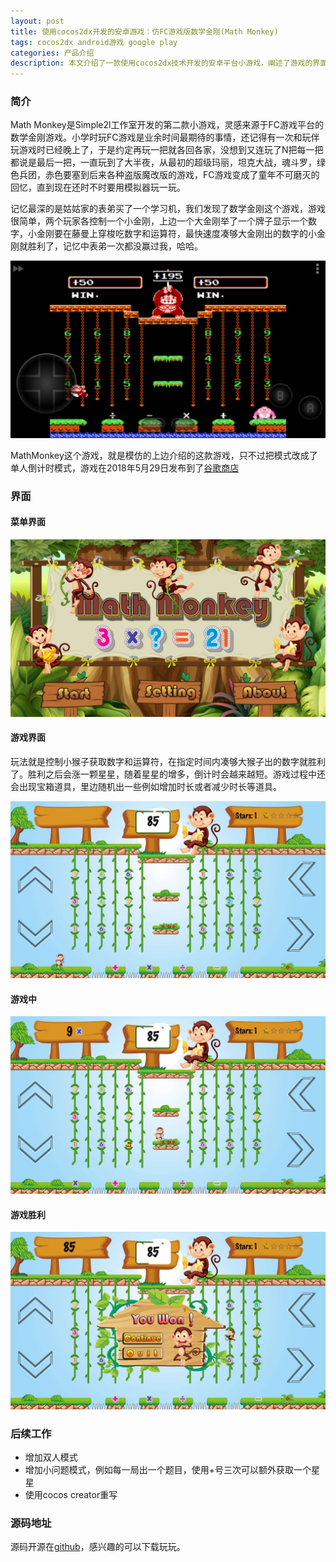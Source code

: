 ```yaml
---
layout: post
title: 使用cocos2dx开发的安卓游戏：仿FC游戏版数学金刚(Math Monkey)
tags: cocos2dx android游戏 google play
categories: 产品介绍
description: 本文介绍了一款使用cocos2dx技术开发的安卓平台小游戏，阐述了游戏的界面、核心玩法、谷歌商店地址和源码地址
---
```


### 简介

Math Monkey是Simple2l工作室开发的第二款小游戏，灵感来源于FC游戏平台的数学金刚游戏。小学时玩FC游戏是业余时间最期待的事情，还记得有一次和玩伴玩游戏时已经晚上了，于是约定再玩一把就各回各家，没想到又连玩了N把每一把都说是最后一把，一直玩到了大半夜，从最初的超级玛丽，坦克大战，魂斗罗，绿色兵团，赤色要塞到后来各种盗版魔改版的游戏，FC游戏变成了童年不可磨灭的回忆，直到现在还时不时要用模拟器玩一玩。

记忆最深的是姑姑家的表弟买了一个学习机，我们发现了数学金刚这个游戏，游戏很简单，两个玩家各控制一个小金刚，上边一个大金刚举了一个牌子显示一个数字，小金刚要在藤曼上穿梭吃数字和运算符，最快速度凑够大金刚出的数字的小金刚就胜利了，记忆中表弟一次都没赢过我，哈哈。

![金刚数学](https://github.com/liuleidong/MarkdownImg/blob/master/MathMonkey/077Donkey%20Kong%20Jr.%20Math%20%20(U).jpg?raw=true)

MathMonkey这个游戏，就是模仿的上边介绍的这款游戏，只不过把模式改成了单人倒计时模式，游戏在2018年5月29日发布到了[谷歌商店](<https://play.google.com/store/apps/details?id=org.cocos2dx.MathGame>)

### 界面

#### 菜单界面

![菜单界面](https://github.com/liuleidong/MarkdownImg/blob/master/MathMonkey/%E8%8F%9C%E5%8D%95%E7%95%8C%E9%9D%A2.jpg?raw=true)

#### 游戏界面

玩法就是控制小猴子获取数字和运算符，在指定时间内凑够大猴子出的数字就胜利了。胜利之后会涨一颗星星，随着星星的增多，倒计时会越来越短。游戏过程中还会出现宝箱道具，里边随机出一些例如增加时长或者减少时长等道具。

![游戏界面](https://github.com/liuleidong/MarkdownImg/blob/master/MathMonkey/%E6%B8%B8%E6%88%8F%E5%88%9D%E5%A7%8B.jpg?raw=true)

#### 游戏中

![游戏中](https://github.com/liuleidong/MarkdownImg/blob/master/MathMonkey/%E6%B8%B8%E6%88%8F%E4%B8%AD.jpg?raw=true)

#### 游戏胜利

![游戏胜利](https://github.com/liuleidong/MarkdownImg/blob/master/MathMonkey/%E8%83%9C%E5%88%A9.jpg?raw=true)

### 后续工作

- 增加双人模式
- 增加小问题模式，例如每一局出一个题目，使用+号三次可以额外获取一个星星
- 使用cocos creator重写

### 源码地址

源码开源在[github](<https://github.com/liuleidong/MathGame>)，感兴趣的可以下载玩玩。

